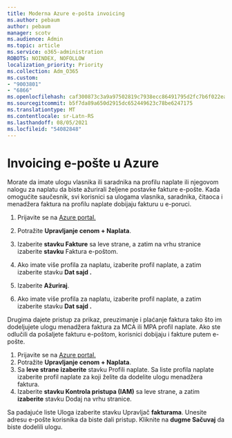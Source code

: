 ```yaml
---
title: Moderna Azure e-pošta invoicing
ms.author: pebaum
author: pebaum
manager: scotv
ms.audience: Admin
ms.topic: article
ms.service: o365-administration
ROBOTS: NOINDEX, NOFOLLOW
localization_priority: Priority
ms.collection: Adm_O365
ms.custom:
- "9003801"
- "6866"
ms.openlocfilehash: caf300873c3a9a97502819c7938ecc86491795d2fc7b6f022ead5d38ca965b8c
ms.sourcegitcommit: b5f7da89a650d2915dc652449623c78be6247175
ms.translationtype: MT
ms.contentlocale: sr-Latn-RS
ms.lasthandoff: 08/05/2021
ms.locfileid: "54082848"
---
```

# <a name="email-invoicing-in-azure"></a>Invoicing e-pošte u Azure

Morate da imate ulogu vlasnika ili saradnika na profilu naplate ili njegovom nalogu za naplatu da biste ažurirali željene postavke fakture e-pošte. Kada omogućite saučesnik, svi korisnici sa ulogama vlasnika, saradnika, čitaoca i menadžera faktura na profilu naplate dobijaju fakturu u e-poruci.

1. Prijavite se na [Azure portal.](https://portal.azure.com/)
2. Potražite **Upravljanje cenom + Naplata**.
3. Izaberite **stavku Fakture** sa leve strane, a zatim na vrhu stranice izaberite **stavku** Faktura e-poštom.
4. Ako imate više profila za naplatu, izaberite profil naplate, a zatim izaberite stavku **Dat sajd .**

5. Izaberite **Ažuriraj**.
6. Ako imate više profila za naplatu, izaberite profil naplate, a zatim izaberite stavku **Dat sajd .**

Drugima dajete pristup za prikaz, preuzimanje i plaćanje faktura tako što im dodeljujete ulogu menadžera faktura za MCA ili MPA profil naplate. Ako ste odlučili da pošaljete fakturu e-poštom, korisnici dobijaju i fakture putem e-pošte.

1. Prijavite se na [Azure portal.](https://portal.azure.com/)
2. Potražite **Upravljanje cenom + Naplata**.
3. Sa **leve strane izaberite** stavku Profili naplate. Sa liste profila naplate izaberite profil naplate za koji želite da dodelite ulogu menadžera faktura.
4. Izaberite **stavku Kontrola pristupa (IAM)** sa leve strane, a zatim **izaberite** stavku Dodaj na vrhu stranice.

Sa padajuće liste Uloga izaberite stavku Upravljač **fakturama**. Unesite adresu e-pošte korisnika da biste dali pristup. Kliknite na **dugme Sačuvaj** da biste dodelili ulogu.
